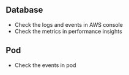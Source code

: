 
## Database

- Check the logs and events in AWS console
- Check the metrics in performance insights

## Pod

- Check the events in pod

